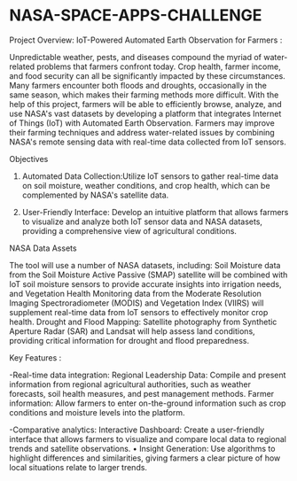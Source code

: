 # NASA-SPACE-APPS-CHALLENGE
Project Overview: IoT-Powered Automated Earth Observation for Farmers : 

Unpredictable weather, pests, and diseases compound the myriad of water-related problems that farmers confront today. Crop health, farmer income, and food security can all be significantly impacted by these circumstances. Many farmers encounter both floods and droughts, occasionally in the same season, which makes their farming methods more difficult. With the help of this project, farmers will be able to efficiently browse, analyze, and use NASA's vast datasets by developing a platform that integrates Internet of Things (IoT) with Automated Earth Observation. Farmers may improve their farming techniques and address water-related issues by combining NASA's remote sensing data with real-time data collected from IoT sensors.

 Objectives

1. Automated Data Collection:Utilize IoT sensors to gather real-time data on soil moisture, weather conditions, and crop health, which can be complemented by NASA's satellite data.

2. User-Friendly Interface: Develop an intuitive platform that allows farmers to visualize and analyze both IoT sensor data and NASA datasets, providing a comprehensive view of agricultural conditions.

NASA Data Assets

The tool will use a number of NASA datasets, including: Soil Moisture data from the Soil Moisture Active Passive (SMAP) satellite will be combined with IoT soil moisture sensors to provide accurate insights into irrigation needs, and Vegetation Health Monitoring data from the Moderate Resolution Imaging Spectroradiometer (MODIS) and Vegetation Index (VIIRS) will supplement real-time data from IoT sensors to effectively monitor crop health. Drought and Flood Mapping: Satellite photography from Synthetic Aperture Radar (SAR) and Landsat will help assess land conditions, providing critical information for drought and flood preparedness.

 Key Features :

-Real-time data integration: Regional Leadership Data: Compile and present information from regional agricultural authorities, such as weather forecasts, soil health measures, and pest management methods. Farmer information: Allow farmers to enter on-the-ground information such as crop conditions and moisture levels into the platform. 

-Comparative analytics: Interactive Dashboard: Create a user-friendly interface that allows farmers to visualize and compare local data to regional trends and satellite observations. • Insight Generation: Use algorithms to highlight differences and similarities, giving farmers a clear picture of how local situations relate to larger trends.
